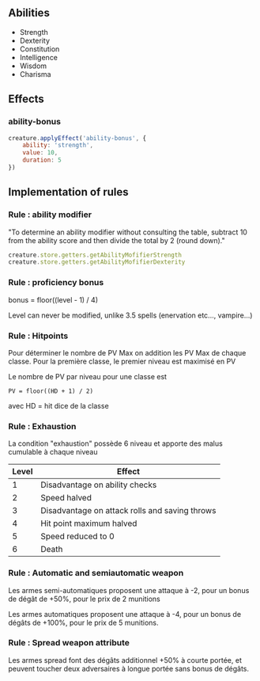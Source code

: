 ## Abilities

- Strength
- Dexterity
- Constitution
- Intelligence
- Wisdom
- Charisma

## Effects

### ability-bonus 

```javascript
creature.applyEffect('ability-bonus', { 
    ability: 'strength',
    value: 10,
    duration: 5
})
```

## Implementation of rules

### Rule : ability modifier

"To determine an ability modifier without consulting the table, 
subtract 10 from the ability score and then divide the total by 2 
(round down)."

```javascript
creature.store.getters.getAbilityMofifierStrength
creature.store.getters.getAbilityMofifierDexterity
```

### Rule : proficiency bonus

bonus = floor((level - 1) / 4)

Level can never be modified, unlike 3.5 spells (enervation etc..., vampire...)

### Rule : Hitpoints

Pour déterminer le nombre de PV Max on addition les PV Max de
chaque classe.
Pour la première classe, le premier niveau est maximisé en PV

Le nombre de PV par niveau pour une classe est
```
PV = floor((HD + 1) / 2)
```
avec HD = hit dice de la classe



### Rule : Exhaustion

La condition "exhaustion" possède 6 niveau et apporte des malus cumulable à 
chaque niveau

| Level | Effect                                         |
|-------|------------------------------------------------|
| 1     | Disadvantage on ability checks                 |
| 2     | Speed halved                                   |
| 3     | Disadvantage on attack rolls and saving throws |
| 4     | Hit point maximum halved                       |
| 5     | Speed reduced to 0                             |
| 6     | Death                                          |

  
### Rule : Automatic and semiautomatic weapon

Les armes semi-automatiques proposent une attaque à -2, 
pour un bonus de dégât de +50%, pour le prix de 2 munitions

Les armes automatiques proposent une attaque à -4, pour un bonus de dégâts
de +100%, pour le prix de 5 munitions.

### Rule : Spread weapon attribute

Les armes spread font des dégâts additionnel +50% à courte portée, et peuvent toucher
deux adversaires à longue portée sans bonus de dégâts.
